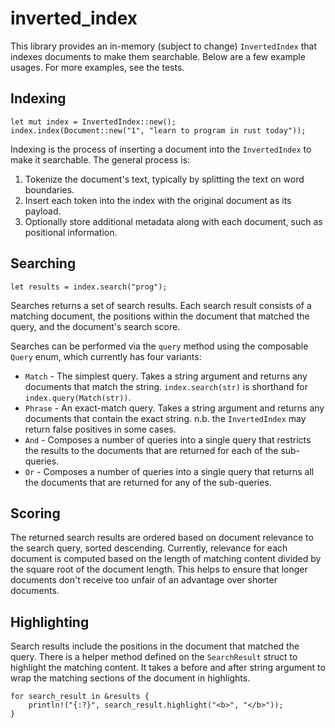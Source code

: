 # inverted_index
This library provides an in-memory (subject to change) `InvertedIndex` that indexes documents to 
make them searchable.  Below are a few example usages. For more examples, see the tests.

## Indexing
```
let mut index = InvertedIndex::new();
index.index(Document::new("1", "learn to program in rust today"));
```

Indexing is the process of inserting a document into the `InvertedIndex` to make it searchable.
The general process is:

1. Tokenize the document's text, typically by splitting the text on word boundaries.
2. Insert each token into the index with the original document as its payload.
3. Optionally store additional metadata along with each document, such as positional information.

## Searching
```
let results = index.search("prog");
```

Searches returns a set of search results. Each search result consists of a matching document, the
positions within the document that matched the query, and the document's search score.

Searches can be performed via the `query` method using the composable `Query` enum, which currently 
has four variants:

* `Match`   - The simplest query. Takes a string argument and returns any documents that match the 
            string. `index.search(str)` is shorthand for `index.query(Match(str))`.
* `Phrase`  - An exact-match query. Takes a string argument and returns any documents that contain
             the exact string. n.b. the `InvertedIndex` may return false positives in some cases.
* `And`     - Composes a number of queries into a single query that restricts the results to the
              documents that are returned for each of the sub-queries.
* `Or`      - Composes a number of queries into a single query that returns all the documents that
              are returned for any of the sub-queries.

## Scoring
The returned search results are ordered based on document relevance to the search query, sorted
descending. Currently, relevance for each document is computed based on the length of matching 
content divided by the square root of the document length. This helps to ensure that longer 
documents don't receive too unfair of an advantage over shorter documents.

## Highlighting
Search results include the positions in the document that matched the query. There is a helper
method defined on the `SearchResult` struct to highlight the matching content. It takes a before
and after string argument to wrap the matching sections of the document in highlights.
```
for search_result in &results {
    println!("{:?}", search_result.highlight("<b>", "</b>"));
}
```
